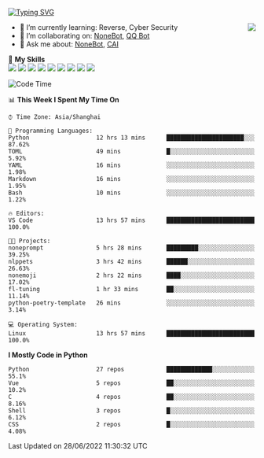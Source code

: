[![Typing SVG](https://readme-typing-svg.herokuapp.com?size=25&duration=2500&color=8C43EA&vCenter=true&width=200&height=40&lines=Hi+there+%F0%9F%91%8B%F0%9F%8F%BB;I'm+yanyongyu)](https://git.io/typing-svg)

<a href="#">
  <img align="right" src="https://github-readme-stats.vercel.app/api?username=yanyongyu&count_private=true&show_icons=true&bg_color=15,f2f7fd,E0EAFC" />
</a>

- 🌱 I’m currently learning: Reverse, Cyber Security
- 👯 I’m collaborating on: [NoneBot](https://github.com/nonebot), [QQ Bot](https://github.com/Mrs4s/go-cqhttp)
- 💬 Ask me about: [NoneBot](https://github.com/nonebot), [CAI](https://github.com/cscs181/CAI)

🌟 **My Skills**  
![](https://img.shields.io/badge/-Python-3e74a2?style=flat-square&logo=Python&logoColor=fff)
![](https://img.shields.io/badge/-Node.js-339933?style=flat-square&logo=Node.js&logoColor=fff)
![](https://img.shields.io/badge/-Vue-4fc08d?style=flat-square&logo=Vue.js&logoColor=fff)
![](https://img.shields.io/badge/-React-2d98ce?style=flat-square&logo=React&logoColor=fff)
![](https://img.shields.io/badge/-Docker-2496ED?style=flat-square&logo=Docker&logoColor=fff)
![](https://img.shields.io/badge/-Linux-000000?style=flat-square&logo=Linux&logoColor=fff)
![](https://img.shields.io/badge/-MySQL-4479A1?style=flat-square&logo=MySQL&logoColor=fff)
![](https://img.shields.io/badge/-Redis-DC382D?style=flat-square&logo=Redis&logoColor=fff)
![](https://img.shields.io/badge/-MongoDB-47A248?style=flat-square&logo=MongoDB&logoColor=fff)

<!--START_SECTION:waka-->
![Code Time](http://img.shields.io/badge/Code%20Time-2%2C420%20hrs%2028%20mins-blue)

📊 **This Week I Spent My Time On** 

```text
⌚︎ Time Zone: Asia/Shanghai

💬 Programming Languages: 
Python                   12 hrs 13 mins      ██████████████████████░░░   87.62% 
TOML                     49 mins             █░░░░░░░░░░░░░░░░░░░░░░░░   5.92% 
YAML                     16 mins             ░░░░░░░░░░░░░░░░░░░░░░░░░   1.98% 
Markdown                 16 mins             ░░░░░░░░░░░░░░░░░░░░░░░░░   1.95% 
Bash                     10 mins             ░░░░░░░░░░░░░░░░░░░░░░░░░   1.22%

🔥 Editors: 
VS Code                  13 hrs 57 mins      █████████████████████████   100.0%

🐱‍💻 Projects: 
noneprompt               5 hrs 28 mins       █████████░░░░░░░░░░░░░░░░   39.25% 
nlppets                  3 hrs 42 mins       ██████░░░░░░░░░░░░░░░░░░░   26.63% 
nonemoji                 2 hrs 22 mins       ████░░░░░░░░░░░░░░░░░░░░░   17.02% 
fl-tuning                1 hr 33 mins        ██░░░░░░░░░░░░░░░░░░░░░░░   11.14% 
python-poetry-template   26 mins             ░░░░░░░░░░░░░░░░░░░░░░░░░   3.14%

💻 Operating System: 
Linux                    13 hrs 57 mins      █████████████████████████   100.0%

```

**I Mostly Code in Python** 

```text
Python                   27 repos            █████████████░░░░░░░░░░░░   55.1% 
Vue                      5 repos             ██░░░░░░░░░░░░░░░░░░░░░░░   10.2% 
C                        4 repos             ██░░░░░░░░░░░░░░░░░░░░░░░   8.16% 
Shell                    3 repos             █░░░░░░░░░░░░░░░░░░░░░░░░   6.12% 
CSS                      2 repos             █░░░░░░░░░░░░░░░░░░░░░░░░   4.08%

```



 Last Updated on 28/06/2022 11:30:32 UTC
<!--END_SECTION:waka-->
